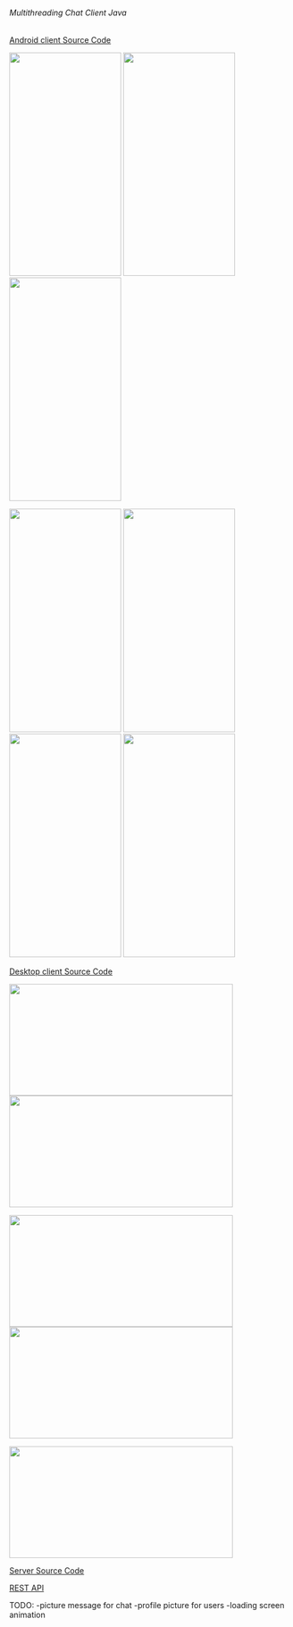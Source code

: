 ###### Multithreading Chat Client Java

[Android client Source Code](https://github.com/GherasimGeorgian/CodexMobile)

<p float="left">
 <img src="https://user-images.githubusercontent.com/63847951/180189604-93a55414-659e-4a18-998b-96d5ed6d66ac.png" width="200" height="400" />
 <img src="https://user-images.githubusercontent.com/63847951/180190161-7ad103e1-2baa-4897-b699-20b309abf36c.jpg" width="200" height="400" />
 <img src="https://user-images.githubusercontent.com/63847951/180190213-ff9d6599-5b8b-4cfd-9c53-24bdadc31066.png" width="200" height="400" />
</p>



<p float="left">
 <img src="https://user-images.githubusercontent.com/63847951/180190247-866bcf08-5704-46ea-ba3f-5dedc131772f.png" width="200" height="400" />

<img src="https://user-images.githubusercontent.com/63847951/180190329-82214cec-48b1-4ef4-9726-dc83ed955bd9.png" width="200" height="400" />

<img src="https://user-images.githubusercontent.com/63847951/180192008-e54685e0-a3e6-4e41-8ca7-906fca313073.png" width="200" height="400" />

<img src="https://user-images.githubusercontent.com/63847951/180192019-0c9c5c62-d1ce-4482-9ed9-5f5b31f5fc2f.png" width="200" height="400" />
</p>




[Desktop client Source Code](https://github.com/GherasimGeorgian/codexprj/tree/master/DesktopClientCodex/src/main)



<p float="left">
<img src="https://user-images.githubusercontent.com/63847951/180188462-e373bbf0-f9c8-4a66-8425-44766c7ea32b.JPG" width="400" height="200" />


<img src="https://user-images.githubusercontent.com/63847951/180188538-3bef6c95-7ea9-4461-8bd9-660b0b7b7d07.JPG" width="400" height="200" />

</p>

<p float="left">

<img src="https://user-images.githubusercontent.com/63847951/180188585-48a10511-16fc-4e10-a2bb-0cc13df0a605.JPG" width="400" height="200" />


<img src="https://user-images.githubusercontent.com/63847951/180188661-375068d5-65f1-43bc-b2a5-7661e7a99a08.JPG" width="400" height="200" />


</p>


<img src="https://user-images.githubusercontent.com/63847951/180188720-7993543b-1e2c-4ccc-8f80-581f748da35f.JPG" width="400" height="200" />


[Server Source Code](https://github.com/GherasimGeorgian/codexprj/tree/master/ServerChatFX/src/main/java/chat)

[REST API](https://github.com/GherasimGeorgian/codexprj/tree/master/REST_Codex/src/main/java)

TODO:
-picture message for chat
-profile picture for users
-loading screen animation
